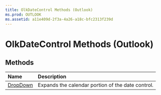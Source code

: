 ```yaml
---
title: OlkDateControl Methods (Outlook)
ms.prod: OUTLOOK
ms.assetid: a11e409d-2f3a-4a26-a18c-bfc2313f239d
---
```



# OlkDateControl Methods (Outlook)

## Methods



|**Name**|**Description**|
|:-----|:-----|
|[DropDown](olkdatecontrol-dropdown-method-outlook.md)|Expands the calendar portion of the date control.|

